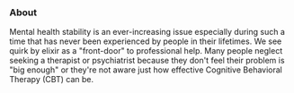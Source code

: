 ### About

Mental health stability is an ever-increasing issue especially during such a time that has never been experienced by people in their lifetimes. We see quirk by elixir as a "front-door" to professional help. Many people neglect seeking a therapist or psychiatrist because they don't feel their problem is "big enough" or they're not aware just how effective Cognitive Behavioral Therapy (CBT) can be.